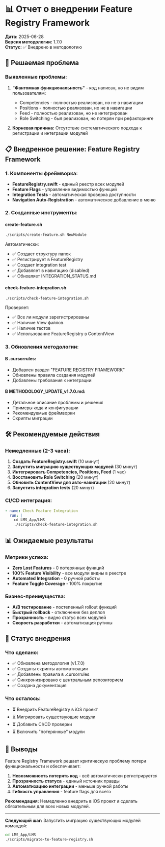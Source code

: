 # 📊 Отчет о внедрении Feature Registry Framework

**Дата:** 2025-06-28  
**Версия методологии:** 1.7.0  
**Статус:** ✅ Внедрено в методологию

## 🎯 Решаемая проблема

### Выявленные проблемы:
1. **"Фантомная функциональность"** - код написан, но не видим пользователям:
   - Competencies - полностью реализован, но не в навигации
   - Positions - полностью реализован, но не в навигации
   - Feed - полностью реализован, но не интегрирован
   - Role Switching - был реализован, но потерян при рефакторинге

2. **Корневая причина:** Отсутствие систематического подхода к регистрации и интеграции модулей

## 📋 Внедренное решение: Feature Registry Framework

### 1. Компоненты фреймворка:
- **FeatureRegistry.swift** - единый реестр всех модулей
- **Feature Flags** - управление видимостью функций
- **Integration Tests** - автоматическая проверка доступности
- **Navigation Auto-Registration** - автоматическое добавление в меню

### 2. Созданные инструменты:

#### create-feature.sh
```bash
./scripts/create-feature.sh NewModule
```
Автоматически:
- ✅ Создает структуру папок
- ✅ Регистрирует в FeatureRegistry
- ✅ Создает integration test
- ✅ Добавляет в навигацию (disabled)
- ✅ Обновляет INTEGRATION_STATUS.md

#### check-feature-integration.sh
```bash
./scripts/check-feature-integration.sh
```
Проверяет:
- ✅ Все ли модули зарегистрированы
- ✅ Наличие View файлов
- ✅ Наличие тестов
- ✅ Использование FeatureRegistry в ContentView

### 3. Обновления методологии:

#### В .cursorrules:
- Добавлен раздел "FEATURE REGISTRY FRAMEWORK"
- Обновлены правила создания модулей
- Добавлены требования к интеграции

#### В METHODOLOGY_UPDATE_v1.7.0.md:
- Детальное описание проблемы и решения
- Примеры кода и конфигурации
- Рекомендуемые фреймворки
- Скрипты миграции

## 🛠️ Рекомендуемые действия

### Немедленные (2-3 часа):
1. **Создать FeatureRegistry.swift** (10 минут)
2. **Запустить миграцию существующих модулей** (30 минут)
3. **Интегрировать Competencies, Positions, Feed** (1 час)
4. **Восстановить Role Switching** (20 минут)
5. **Обновить ContentView для авто-навигации** (20 минут)
6. **Запустить integration tests** (20 минут)

### CI/CD интеграция:
```yaml
- name: Check Feature Integration
  run: |
    cd LMS_App/LMS
    ./scripts/check-feature-integration.sh
```

## 📊 Ожидаемые результаты

### Метрики успеха:
- **Zero Lost Features** - 0 потерянных функций
- **100% Feature Visibility** - все модули видны в реестре
- **Automated Integration** - 0 ручной работы
- **Feature Toggle Coverage** - 100% покрытие

### Бизнес-преимущества:
- **A/B тестирование** - постепенный rollout функций
- **Быстрый rollback** - отключение без деплоя
- **Прозрачность** - видно статус всех модулей
- **Скорость разработки** - автоматизация рутины

## 🚀 Статус внедрения

### Что сделано:
- ✅ Обновлена методология (v1.7.0)
- ✅ Созданы скрипты автоматизации
- ✅ Добавлены правила в .cursorrules
- ✅ Синхронизировано с центральным репозиторием
- ✅ Создана документация

### Что осталось:
- ⏳ Внедрить FeatureRegistry в iOS проект
- ⏳ Мигрировать существующие модули
- ⏳ Добавить CI/CD проверки
- ⏳ Включить "потерянные" модули

## 📝 Выводы

Feature Registry Framework решает критическую проблему потери функциональности и обеспечивает:
1. **Невозможность потерять код** - всё автоматически регистрируется
2. **Прозрачность статуса** - единый источник правды
3. **Автоматизацию интеграции** - меньше ручной работы
4. **Гибкость управления** - feature flags для всего

**Рекомендация:** Немедленно внедрить в iOS проект и сделать обязательным для всех новых модулей.

---

**Следующий шаг:** Запустить миграцию существующих модулей командой:
```bash
cd LMS_App/LMS
./scripts/migrate-to-feature-registry.sh
``` 
